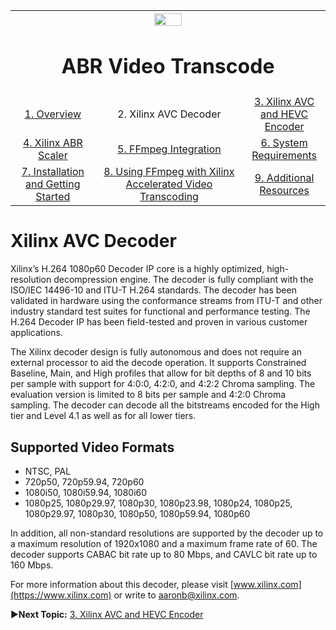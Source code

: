 
<table style="width:100%">
  <tr>
    <th width="100%" colspan="6"><img src="https://www.xilinx.com/content/dam/xilinx/imgs/press/media-kits/corporate/xilinx-logo.png" width="30%"/><h1>ABR Video Transcode</h2>
</th>
  </tr>
  <tr>
    <td align="center"><a href="README.md">1. Overview</a></td>
    <td align="center">2. Xilinx AVC Decoder</td>
    <td align="center"><a href="xilinx-avc-hevc-encoder.md">3. Xilinx AVC and HEVC Encoder</a></td>
    </tr>
    <tr>
    <td align="center"><a href="xilinx-abr-scaler.md">4. Xilinx ABR Scaler</a></td>
    <td align="center"><a href="ffmpeg-integration.md">5. FFmpeg Integration</a></td>
    <td align="center"><a href="system-requirements.md">6. System Requirements</a></td>
    </tr>
    <tr><td align="center"><a href="installation-and-getting-started.md">7. Installation and Getting Started</a></td>
    <td align="center"><a href="using-ffmpeg-with-xilinx.md">8. Using FFmpeg with Xilinx Accelerated Video Transcoding</a></td>
    <td align="center"><a href="additional-resources.md">9. Additional Resources</a></td>
  </tr>
</table>

# Xilinx AVC Decoder

Xilinx’s H.264 1080p60 Decoder IP core is a highly optimized, high-resolution decompression engine. The decoder is fully compliant with the ISO/IEC 14496-10 and ITU-T H.264 standards. The decoder has been validated in hardware using the conformance streams from ITU-T and other industry standard test suites for functional and performance testing. The H.264 Decoder IP has been field-tested and proven in various customer applications.

The Xilinx decoder design is fully autonomous and does not require an external processor to aid the decode operation. It supports Constrained Baseline, Main, and High profiles that allow for bit depths of 8 and 10 bits per sample with support for 4:0:0, 4:2:0, and 4:2:2 Chroma sampling. The evaluation version is limited to 8 bits per sample and 4:2:0 Chroma sampling. The decoder can decode all the bitstreams encoded for the High tier and Level 4.1 as well as for all lower tiers.

## Supported Video Formats

* NTSC, PAL
* 720p50, 720p59.94, 720p60
* 1080i50, 1080i59.94, 1080i60
* 1080p25, 1080p29.97, 1080p30, 1080p23.98, 1080p24, 1080p25, 1080p29.97, 1080p30, 1080p50, 1080p59.94, 1080p60

In addition, all non-standard resolutions are supported by the decoder up to a maximum resolution of 1920x1080 and a maximum frame rate of 60. The decoder supports CABAC bit rate up to 80 Mbps, and CAVLC bit rate up to 160 Mbps.

For more information about this decoder, please visit [www.xilinx.com](https://www.xilinx.com) or write to aaronb@xilinx.com.

:arrow_forward:**Next Topic:**  [3. Xilinx AVC and HEVC Encoder](xilinx-avc-hevc-encoder.md)
